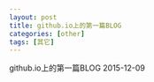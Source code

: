 ```yaml
---
layout: post
title: github.io上的第一篇BLOG
categories: [other]
tags: [其它]
---
```


github.io上的第一篇BLOG 2015-12-09
